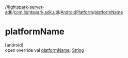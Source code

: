 //[lightspark-server-sdk](../../../index.md)/[com.lightspark.sdk.util](../index.md)/[AndroidPlatform](index.md)/[platformName](platform-name.md)

# platformName

[android]\
open override val [platformName](platform-name.md): [String](https://kotlinlang.org/api/latest/jvm/stdlib/kotlin/-string/index.html)
